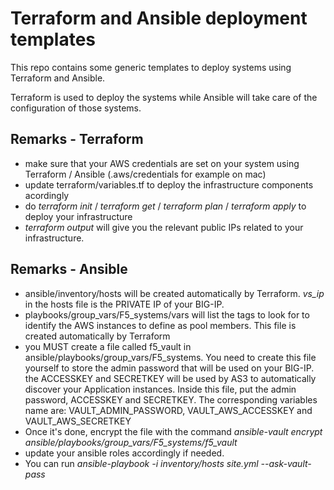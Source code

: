 Terraform and Ansible deployment templates
==========================================

This repo contains some generic templates to deploy systems using Terraform and Ansible.

Terraform is used to deploy the systems while Ansible will take care of the configuration of those systems.

Remarks - Terraform
-------------------

* make sure that your AWS credentials are set on your system using Terraform / Ansible (.aws/credentials for example on mac)
* update terraform/variables.tf to deploy the infrastructure components acordingly
* do *terraform init* / *terraform get* / *terraform plan* / *terraform apply* to deploy your infrastructure
* *terraform output* will give you the relevant public IPs related to your infrastructure.

Remarks - Ansible
-----------------

* ansible/inventory/hosts will be created automatically by Terraform. *vs_ip* in the hosts file is the PRIVATE IP of your BIG-IP.
* playbooks/group_vars/F5_systems/vars will list the tags to look for to identify the AWS instances to define as pool members. This file is created automatically by Terraform
* you MUST create a file called f5_vault in ansible/playbooks/group_vars/F5_systems. You need to create this file yourself to store the admin password that will be used on your BIG-IP. the ACCESSKEY and SECRETKEY will be used by AS3 to automatically discover your Application instances.  Inside this file, put the admin password, ACCESSKEY and SECRETKEY. The corresponding variables name are: VAULT_ADMIN_PASSWORD, VAULT_AWS_ACCESSKEY and VAULT_AWS_SECRETKEY
* Once it's done, encrypt the file with the command *ansible-vault encrypt ansible/playbooks/group_vars/F5_systems/f5_vault*
* update your ansible roles accordingly if needed.
* You can run *ansible-playbook -i inventory/hosts site.yml --ask-vault-pass*
